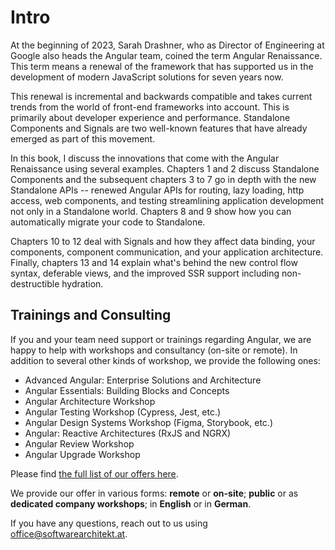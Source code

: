 # Intro

At the beginning of 2023, Sarah Drashner, who as Director of Engineering at Google also heads the Angular team, coined the term Angular Renaissance. This term means a renewal of the framework that has supported us in the development of modern JavaScript solutions for seven years now.

This renewal is incremental and backwards compatible and takes current trends from the world of front-end frameworks into account. This is primarily about developer experience and performance. Standalone Components and Signals are two well-known features that have already emerged as part of this movement.

In this book, I discuss the innovations that come with the Angular Renaissance using several examples. Chapters 1 and 2 discuss Standalone Components and the subsequent chapters 3 to 7 go in depth with the new Standalone APIs -- renewed Angular APIs for routing, lazy loading, http access, web components, and testing streamlining application development not only in a Standalone world. Chapters 8 and 9 show how you can automatically migrate your code to Standalone.

Chapters 10 to 12 deal with Signals and how they affect data binding, your components, component communication, and your application architecture. Finally, chapters 13 and 14 explain what's behind the new control flow syntax, deferable views, and the improved SSR support including non-destructible hydration.


## Trainings and Consulting

If you and your team need support or trainings regarding Angular, we are happy to help with workshops and consultancy (on-site or remote). In addition to several other kinds of workshop, we provide the following ones:

- Advanced Angular: Enterprise Solutions and Architecture
- Angular Essentials: Building Blocks and Concepts
- Angular Architecture Workshop
- Angular Testing Workshop (Cypress, Jest, etc.)
- Angular Design Systems Workshop (Figma, Storybook, etc.)
- Angular: Reactive Architectures (RxJS and NGRX)
- Angular Review Workshop
- Angular Upgrade Workshop

Please find [the full list of our offers here](https://www.angulararchitects.io/en/angular-workshops/).

We provide our offer in various forms: **remote** or **on-site**; **public** or as **dedicated company workshops**; in **English** or in **German**.

If you have any questions, reach out to us using office@softwarearchitekt.at. 